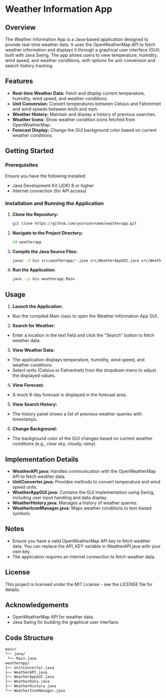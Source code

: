 # Weather Information App

## Overview

The Weather Information App is a Java-based application designed to provide real-time weather data. It uses the OpenWeatherMap API to fetch weather information and displays it through a graphical user interface (GUI) built with Java Swing. The app allows users to view temperature, humidity, wind speed, and weather conditions, with options for unit conversion and search history tracking.


## Features

- **Real-time Weather Data:** Fetch and display current temperature, humidity, wind speed, and weather conditions.
- **Unit Conversion:** Convert temperatures between Celsius and Fahrenheit and wind speeds between km/h and mph.
- **Weather History:** Maintain and display a history of previous searches.
- **Weather Icons:** Show weather condition icons fetched from OpenWeatherMap.
- **Forecast Display:** Change the GUI background color based on current weather conditions.

## Getting Started

### Prerequisites
Ensure you have the following installed:

- Java Development Kit (JDK) 8 or higher
- Internet connection (for API access)

### Installation and Running the Application

1. **Clone the Repository:**

   ```bash
   git clone https://github.com/yourusername/weatherapp.git

2. **Navigate to the Project Directory:**

   ```bash
   cd weatherapp

3. **Compile the Java Source Files:**

   ```bash
   javac -d bin src/weatherapp/*.java src/WeatherAppGUI.java src/WeatherAPI.java src/WeatherHistory.java src/WeatherIconManager.java

4. **Run the Application:**

   ```bash
   java -cp bin weatherapp.Main


  ## Usage
1. **Launch the Application:**
- Run the compiled Main class to open the Weather Information App GUI.

2. **Search for Weather:**
- Enter a location in the text field and click the "Search" button to fetch weather data.

3. **View Weather Data:**
- The application displays temperature, humidity, wind speed, and weather conditions.
- Select units (Celsius or Fahrenheit) from the dropdown menu to adjust the displayed values.

4. **View Forecast:**
- A mock 8-day forecast is displayed in the forecast area.

5. **View Search History:**
- The history panel shows a list of previous weather queries with timestamps.

6. **Change Background:**
- The background color of the GUI changes based on current weather conditions (e.g., clear sky, cloudy, rainy).

## Implementation Details
- **WeatherAPI.java:** Handles communication with the OpenWeatherMap API to fetch weather data.
- **UnitConverter.java:** Provides methods to convert temperature and wind speed units.
- **WeatherAppGUI.java:** Contains the GUI implementation using Swing, including user input handling and data display.
- **WeatherHistory.java:** Manages a history of weather queries.
- **WeatherIconManager.java:** Maps weather conditions to text-based symbols.

## Notes
- Ensure you have a valid OpenWeatherMap API key to fetch weather data. You can replace the API_KEY variable in WeatherAPI.java with your own key.
- The application requires an internet connection to fetch weather data.

## License
This project is licensed under the MIT License - see the LICENSE file for details.

## Acknowledgements
- OpenWeatherMap API for weather data.
- Java Swing for building the graphical user interface.

## Code Structure

   ```bash
main/
└── java/
    └── Main.java
weatherapp/
├── UnitConverter.java
├── WeatherAPI.java
├── WeatherAppGUI.java
├── WeatherData.java
├── WeatherHistory.java
└── WeatherIconManager.java

